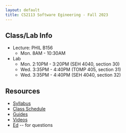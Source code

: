 ```yaml
---
layout: default
title: CS2113 Software Egineering - Fall 2023
---
```


## Class/Lab Info
* Lecture: PHIL B156
  * Mon. 8AM - 10:30AM 
* Lab
  * Mon. 2:10PM - 3:20PM (SEH 4040, section 30)
  * Wed. 3:35PM - 4:40PM (TOMP 405, section 31)
  * Wed. 3:35PM - 4:40PM (SEH 4040, section 32)


## Resources

* [Syllabus](/syllabus.html)
* [Class Schedule](/schedule.html)
* [Guides](/guides)
* [Videos](/videos)
* [Ed](https://edstem.org/us/courses/39551/discussion/) -- for questions


